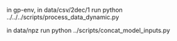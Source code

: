 in gp-env, in data/csv/2dec/1 
run 
python ../../../scripts/process_data_dynamic.py

in data/npz run 
python ../scripts/concat_model_inputs.py
